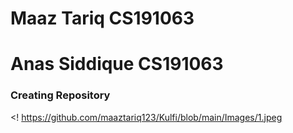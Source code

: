 # Maaz Tariq     CS191063
# Anas Siddique     CS191063

### Creating Repository
<! https://github.com/maaztariq123/Kulfi/blob/main/Images/1.jpeg
